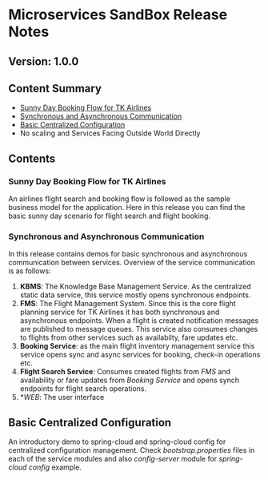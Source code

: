 # Microservices SandBox Release Notes
## Version: 1.0.0
## Content Summary
- [Sunny Day Booking Flow for TK Airlines](#sunny-day-booking-flow-for-tk-airlines)
- [Synchronous and Asynchronous Communication](#synchronous-and-asynchronous-communication)
- [Basic Centralized Configuration](#basic-centralized-configuration)
- No scaling and Services Facing Outside World Directly

## Contents

### Sunny Day Booking Flow for TK Airlines
An airlines flight search and booking flow is followed as the sample business model for the application. Here in this
 release you can find the basic sunny day scenario for flight search and flight booking. 
 ### Synchronous and Asynchronous Communication
 In this release contains demos for basic synchronous and asynchronous communication between services. Overview of 
 the service communication is as follows: 
 1. **KBMS**: The Knowledge Base Management Service. As the centralized static data service, this service mostly opens 
 synchronous endpoints. 
 2. **FMS**: The Flight Management System. Since this is the core flight planning service for TK Airlines it has both 
 synchronous and asynchronous endpoints. When a flight is created notification messages are published to message 
 queues. This service also consumes changes to flights from other services such as availabilty, fare updates etc. 
 3. **Booking Service**: as the main flight inventory management service this service opens sync and async services 
 for booking, check-in operations etc.
 4. **Flight Search Service**: Consumes created flights from *FMS* and availability or fare updates from *Booking 
 Service* and opens synch endpoints for flight search operations. 
 5. **WEB*: The user interface
 
 ## Basic Centralized Configuration
 An introductory demo to spring-cloud and spring-cloud config for centralized configuration management. Check 
 *bootstrap.properties* files in each of the service modules and also *config-server* module for *spring-cloud 
 config* example. 
 